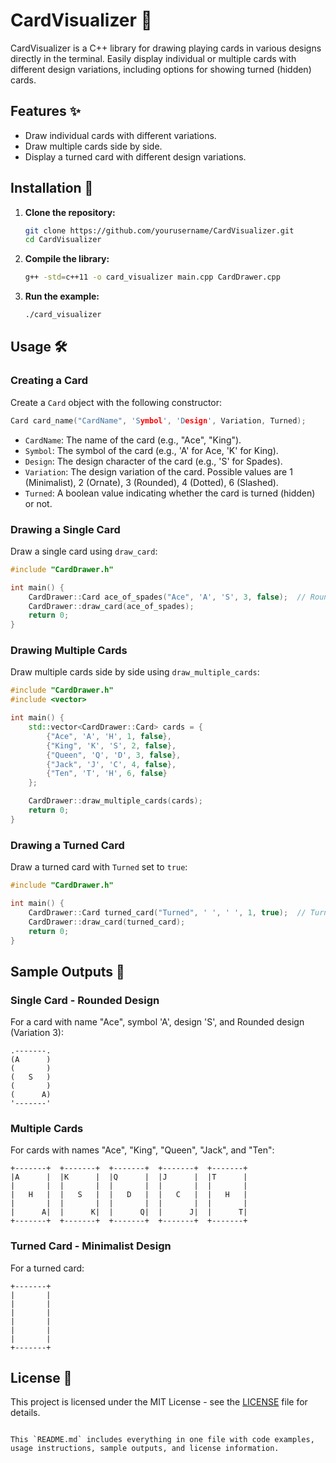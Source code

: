 
# CardVisualizer 🎴

CardVisualizer is a C++ library for drawing playing cards in various designs directly in the terminal. Easily display individual or multiple cards with different design variations, including options for showing turned (hidden) cards.

## Features ✨

- Draw individual cards with different variations.
- Draw multiple cards side by side.
- Display a turned card with different design variations.

## Installation 🚀

1. **Clone the repository:**

    ```sh
    git clone https://github.com/yourusername/CardVisualizer.git
    cd CardVisualizer
    ```

2. **Compile the library:**

    ```sh
    g++ -std=c++11 -o card_visualizer main.cpp CardDrawer.cpp
    ```

3. **Run the example:**

    ```sh
    ./card_visualizer
    ```

## Usage 🛠️

### Creating a Card

Create a `Card` object with the following constructor:

```cpp
Card card_name("CardName", 'Symbol', 'Design', Variation, Turned);
```

- `CardName`: The name of the card (e.g., "Ace", "King").
- `Symbol`: The symbol of the card (e.g., 'A' for Ace, 'K' for King).
- `Design`: The design character of the card (e.g., 'S' for Spades).
- `Variation`: The design variation of the card. Possible values are 1 (Minimalist), 2 (Ornate), 3 (Rounded), 4 (Dotted), 6 (Slashed).
- `Turned`: A boolean value indicating whether the card is turned (hidden) or not.

### Drawing a Single Card

Draw a single card using `draw_card`:

```cpp
#include "CardDrawer.h"

int main() {
    CardDrawer::Card ace_of_spades("Ace", 'A', 'S', 3, false);  // Rounded design
    CardDrawer::draw_card(ace_of_spades);
    return 0;
}
```

### Drawing Multiple Cards

Draw multiple cards side by side using `draw_multiple_cards`:

```cpp
#include "CardDrawer.h"
#include <vector>

int main() {
    std::vector<CardDrawer::Card> cards = {
        {"Ace", 'A', 'H', 1, false},
        {"King", 'K', 'S', 2, false},
        {"Queen", 'Q', 'D', 3, false},
        {"Jack", 'J', 'C', 4, false},
        {"Ten", 'T', 'H', 6, false}
    };

    CardDrawer::draw_multiple_cards(cards);
    return 0;
}
```

### Drawing a Turned Card

Draw a turned card with `Turned` set to `true`:

```cpp
#include "CardDrawer.h"

int main() {
    CardDrawer::Card turned_card("Turned", ' ', ' ', 1, true);  // Turned card
    CardDrawer::draw_card(turned_card);
    return 0;
}
```

## Sample Outputs 📸

### Single Card - Rounded Design

For a card with name "Ace", symbol 'A', design 'S', and Rounded design (Variation 3):

```
.-------.
(A      )
(       )
(   S   )
(       )
(      A)
'-------'
```

### Multiple Cards

For cards with names "Ace", "King", "Queen", "Jack", and "Ten":

```
+-------+  +-------+  +-------+  +-------+  +-------+  
|A      |  |K      |  |Q      |  |J      |  |T      |  
|       |  |       |  |       |  |       |  |       |  
|   H   |  |   S   |  |   D   |  |   C   |  |   H   |  
|       |  |       |  |       |  |       |  |       |  
|      A|  |      K|  |      Q|  |      J|  |      T|  
+-------+  +-------+  +-------+  +-------+  +-------+
```

### Turned Card - Minimalist Design

For a turned card:

```
+-------+
|       |
|       |
|       |
|       |
|       |
|       |
+-------+
```

## License 📜

This project is licensed under the MIT License - see the [LICENSE](LICENSE) file for details.
```

This `README.md` includes everything in one file with code examples, usage instructions, sample outputs, and license information.
